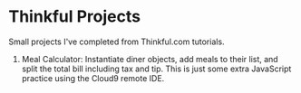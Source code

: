 # Thinkful Projects
Small projects I've completed from Thinkful.com tutorials.

1) Meal Calculator:
Instantiate diner objects, add meals to their list, and split the total bill including tax and tip. This is just some extra JavaScript practice using the Cloud9 remote IDE. 
